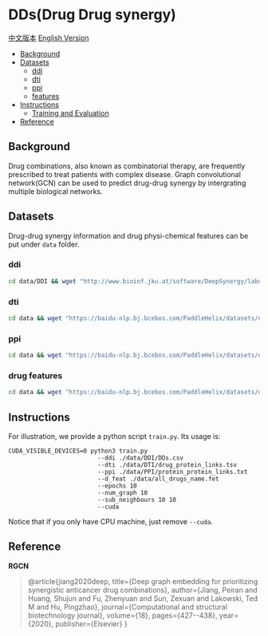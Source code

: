 # DDs(Drug Drug synergy)

[中文版本](./README_cn.md) [English Version](./README.md)

* [Background](#background)
* [Datasets](#datasets)
    * [ddi](#ddi)
    * [dti](#dti)
    * [ppi](#ppi)
    * [features](#features)
* [Instructions](#instructions)
    * [Training and Evaluation](#train-and-evaluation)
* [Reference](#reference)

## Background

Drug combinations, also known as combinatorial therapy, are frequently prescribed to treat patients with complex disease. Graph convolutional network(GCN) can be used to predict drug-drug synergy by intergrating multiple biological networks.

## Datasets
Drug-drug synergy information and drug physi-chemical features can be put under `data` folder. 
### ddi

```sh
cd data/DDI && wget "http://www.bioinf.jku.at/software/DeepSynergy/labels.csv"
```

### dti
```sh
cd data && wget "https://baidu-nlp.bj.bcebos.com/PaddleHelix/datasets/drug_synergy_datasets/dti.tgz" && tar xzvf dti.tgz
```

### ppi 
```sh
cd data && wget "https://baidu-nlp.bj.bcebos.com/PaddleHelix/datasets/drug_synergy_datasets/ppi.tgz" && tar xzvf ppi.tgz
```

### drug features
```sh
cd data && wget "https://baidu-nlp.bj.bcebos.com/PaddleHelix/datasets/drug_synergy_datasets/drug_feat.tgz" && tar xzvf drug_feat.tgz
```

## Instructions
For illustration, we provide a python script `train.py`.
Its usage is:
```
CUDA_VISIBLE_DEVICES=0 python3 train.py 
                         --ddi ./data/DDI/DDs.csv
                         --dti ./data/DTI/drug_protein_links.tsv
                         --ppi ./data/PPI/protein_protein_links.txt
                         --d_feat ./data/all_drugs_name.fet
                         --epochs 10
                         --num_graph 10
                         --sub_neighbours 10 10
                         --cuda   
```
Notice that if you only have CPU machine, just remove `--cuda`. 

## Reference
**RGCN**
> @article{jiang2020deep,
  title={Deep graph embedding for prioritizing synergistic anticancer drug combinations},
  author={Jiang, Peiran and Huang, Shujun and Fu, Zhenyuan and Sun, Zexuan and Lakowski, Ted M and Hu, Pingzhao},
  journal={Computational and structural biotechnology journal},
  volume={18},
  pages={427--438},
  year={2020},
  publisher={Elsevier}
}